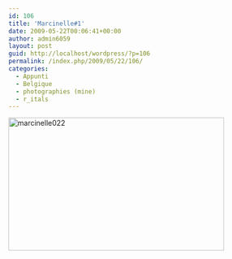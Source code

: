 ```yaml
---
id: 106
title: 'Marcinelle#1'
date: 2009-05-22T00:06:41+00:00
author: admin6059
layout: post
guid: http://localhost/wordpress/?p=106
permalink: /index.php/2009/05/22/106/
categories:
  - Appunti
  - Belgique
  - photographies (mine)
  - r_itals
---
```

[<img class="aligncenter size-full wp-image-110" title="marcinelle022" src="http://blog.martasmaldone.com/wp-uploads/2009/06/marcinelle022.jpg" alt="marcinelle022" width="425" height="262" srcset="http://blog.martasmaldone.eu/wp-content/uploads/2009/06/marcinelle022.jpg 425w, http://blog.martasmaldone.eu/wp-content/uploads/2009/06/marcinelle022-300x185.jpg 300w" sizes="(max-width: 425px) 100vw, 425px" />](http://blog.martasmaldone.com/wp-uploads/2009/06/marcinelle022.jpg)

[](http://blog.martasmaldone.com/wp-uploads/2009/06/marcinelle022.jpg)